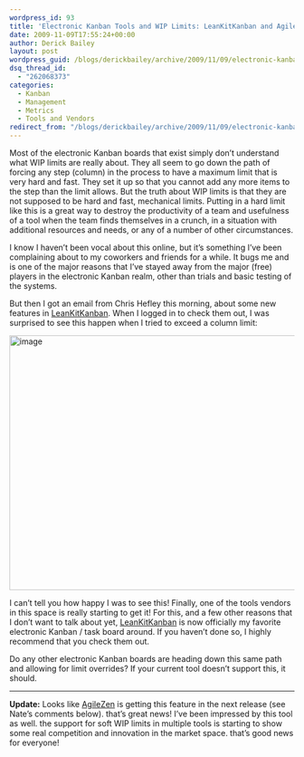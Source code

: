 ```yaml
---
wordpress_id: 93
title: 'Electronic Kanban Tools and WIP Limits: LeanKitKanban and AgileZen Get It!'
date: 2009-11-09T17:55:24+00:00
author: Derick Bailey
layout: post
wordpress_guid: /blogs/derickbailey/archive/2009/11/09/electronic-kanban-tools-and-wip-limits-leankitkanban-gets-it.aspx
dsq_thread_id:
  - "262068373"
categories:
  - Kanban
  - Management
  - Metrics
  - Tools and Vendors
redirect_from: "/blogs/derickbailey/archive/2009/11/09/electronic-kanban-tools-and-wip-limits-leankitkanban-gets-it.aspx/"
---
```

Most of the electronic Kanban boards that exist simply don’t understand what WIP limits are really about. They all seem to go down the path of forcing any step (column) in the process to have a maximum limit that is very hard and fast. They set it up so that you cannot add any more items to the step than the limit allows. But the truth about WIP limits is that they are not supposed to be hard and fast, mechanical limits. Putting in a hard limit like this is a great way to destroy the productivity of a team and usefulness of a tool when the team finds themselves in a crunch, in a situation with additional resources and needs, or any of a number of other circumstances.

I know I haven’t been vocal about this online, but it’s something I’ve been complaining about to my coworkers and friends for a while. It bugs me and is one of the major reasons that I’ve stayed away from the major (free) players in the electronic Kanban realm, other than trials and basic testing of the systems.

But then I got an email from Chris Hefley this morning, about some new features in [LeanKitKanban](http://leankitkanban.com/). When I logged in to check them out, I was surprised to see this happen when I tried to exceed a column limit:

 <img style="border-right-width: 0px;border-top-width: 0px;border-bottom-width: 0px;border-left-width: 0px" border="0" alt="image" src="http://lostechies.com/derickbailey/files/2011/03/image_0093C96B.png" width="646" height="450" />

I can’t tell you how happy I was to see this! Finally, one of the tools vendors in this space is really starting to get it! For this, and a few other reasons that I don’t want to talk about yet, [LeanKitKanban](http://leankitkanban.com/) is now officially my favorite electronic Kanban / task board around. If you haven’t done so, I highly recommend that you check them out. 

Do any other electronic Kanban boards are heading down this same path and allowing for limit overrides? If your current tool doesn’t support this, it should.

****

**Update:** Looks like [AgileZen](http://agilezen.com) is getting this feature in the next release (see Nate’s comments below). that’s great news! I’ve been impressed by this tool as well. the support for soft WIP limits in multiple tools is starting to show some real competition and innovation in the market space. that’s good news for everyone!